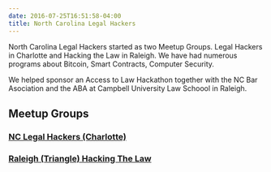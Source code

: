```yaml
---
date: 2016-07-25T16:51:58-04:00
title: North Carolina Legal Hackers
---
```


North Carolina Legal Hackers started as two Meetup Groups. Legal Hackers in Charlotte and Hacking the Law in Raleigh. We have had numerous programs about Bitcoin, Smart Contracts, Computer Security.

We helped sponsor an Access to Law Hackathon together with the NC Bar Asociation and the ABA at Campbell University Law Schoool in Raleigh.


## Meetup Groups

### [NC Legal Hackers (Charlotte)](https://www.meetup.com/NC-Legal-Hackers/)
### [Raleigh (Triangle) Hacking The Law](https://www.meetup.com/Raleigh-Triangle-Hacking-Law-Meetup/)
